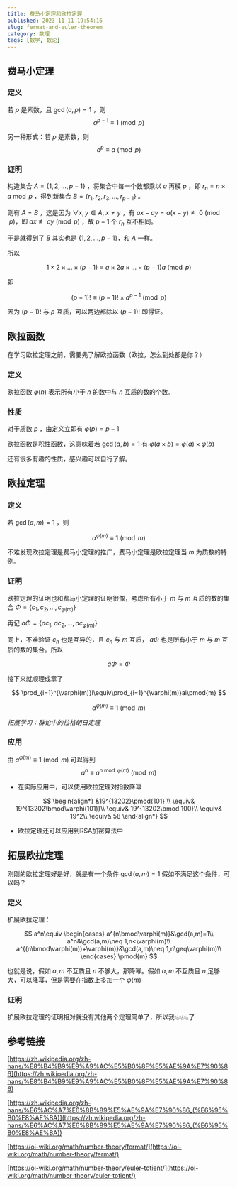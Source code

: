 ```yaml
---
title: 费马小定理和欧拉定理
published: 2023-11-11 19:54:16
slug: fermat-and-euler-theorem
category: 数理
tags: [数学, 数论]
---
```


## 费马小定理

### 定义

若 $p$ 是素数，且 $\gcd(a,p) = 1$ ，则
$$
a^{p-1} \equiv 1 \pmod{p}
$$

另一种形式：若 $p$ 是素数，则
$$
a^p \equiv a \pmod{p}
$$

### 证明

构造集合 $A=\{1,2,\dots,p-1\}$ ，将集合中每一个数都乘以 $a$ 再模 $p$ ，即 $r_n=n\times a \bmod p$ ，得到新集合 $B=\{r_1,r_2,r_3,\dots,r_{p-1}\}$ 。

则有 $A = B$ ，这是因为 $\forall x,y \in A, \; x \neq y$ ，有 $ax-ay=a(x-y)\not\equiv 0 \pmod{p}$，即 $ax \not\equiv ay \pmod{p}$ ，故 $p-1$ 个 $r_n$ 互不相同。

于是就得到了 $B$ 其实也是 $\{1,2,\dots,p-1\}$，和 $A$ 一样。

所以

$$
1\times 2\times\dots\times(p-1)
\equiv a\times 2a\times\dots\times(p-1)a \pmod{p}
$$

即

$$
(p-1)! \equiv (p-1)!\times a^{p-1} \pmod{p}
$$

因为 $(p-1)!$ 与 $p$ 互质，可以两边都除以 $(p-1)!$ 即得证。

## 欧拉函数

在学习欧拉定理之前，需要先了解欧拉函数（欧拉，怎么到处都是你？）

### 定义

欧拉函数 $\varphi(n)$ 表示所有小于 $n$ 的数中与 $n$ 互质的数的个数。

### 性质

对于质数 $p$ ，由定义立即有 $\varphi(p) = p-1$

欧拉函数是积性函数，这意味着若 $\gcd(a,b)=1$ 有 $\varphi(a\times b) = \varphi(a)\times\varphi(b)$

还有很多有趣的性质，感兴趣可以自行了解。

## 欧拉定理

### 定义

若 $\gcd(a,m)=1$ ，则

$$
a^{\varphi(m)}\equiv1\pmod{m}
$$

不难发现欧拉定理是费马小定理的推广，费马小定理是欧拉定理当 $m$ 为质数的特例。

### 证明

欧拉定理的证明也和费马小定理的证明很像，考虑所有小于 $m$ 与 $m$ 互质的数的集合 $\Phi=\{c_1,c_2,\dots,c_{\varphi(m)}\}$

再记 $a\Phi=\{ac_1,ac_2,\dots,ac_{\varphi(m)}\}$

同上，不难验证 $c_n$ 也是互异的，且 $c_n$ 与 $m$ 互质， $a\Phi$ 也是所有小于 $m$ 与 $m$ 互质的数的集合。所以

$$
a\Phi=\Phi
$$

接下来就顺理成章了

$$
\prod_{i=1}^{\varphi(m)}i\equiv\prod_{i=1}^{\varphi(m)}ai\pmod{m}
$$

$$
a^{\varphi(m)}\equiv 1\pmod{m}
$$

*拓展学习：群论中的拉格朗日定理*

### 应用

由 $a^{\varphi(m)}\equiv1\pmod{m}$ 可以得到
$$
a^n\equiv a^{n\bmod\varphi(m)}\pmod{m}
$$

- 在实际应用中，可以使用欧拉定理对指数降幂

$$
\begin{align*}
&19^{13202}\pmod{101} \\
\equiv& 19^{13202\bmod\varphi(101)}\\
\equiv& 19^{13202\bmod 100}\\
\equiv& 19^2\\
\equiv& 58
\end{align*}
$$

- 欧拉定理还可以应用到RSA加密算法中

## 拓展欧拉定理

刚刚的欧拉定理好是好，就是有一个条件 $\gcd(a,m)=1$ 假如不满足这个条件，可以吗？

### 定义

扩展欧拉定理：

$$
a^n\equiv
\begin{cases}
a^{n\bmod\varphi(m)}&\gcd(a,m)=1\\
a^n&\gcd(a,m)\neq 1,n<\varphi(m)\\
a^{(n\bmod\varphi(m))+\varphi(m)}&\gcd(a,m)\neq 1,n\geq\varphi(m)\\
\end{cases}
\pmod{m}
$$

也就是说，假如 $a,m$ 不互质且 $n$ 不够大，那降幂。假如 $a,m$ 不互质且 $n$ 足够大，可以降幂，但是需要在指数上多加一个 $\varphi(m)$

### 证明

扩展欧拉定理的证明相对就没有其他两个定理简单了，所以我<span style="color:grey;font-size:0.75em">咕咕咕</span>了

## 参考链接

[https://zh.wikipedia.org/zh-hans/%E8%B4%B9%E9%A9%AC%E5%B0%8F%E5%AE%9A%E7%90%86](https://zh.wikipedia.org/zh-hans/%E8%B4%B9%E9%A9%AC%E5%B0%8F%E5%AE%9A%E7%90%86)

[https://zh.wikipedia.org/zh-hans/%E6%AC%A7%E6%8B%89%E5%AE%9A%E7%90%86_(%E6%95%B0%E8%AE%BA)](https://zh.wikipedia.org/zh-hans/%E6%AC%A7%E6%8B%89%E5%AE%9A%E7%90%86_(%E6%95%B0%E8%AE%BA))

[https://oi-wiki.org/math/number-theory/fermat/](https://oi-wiki.org/math/number-theory/fermat/)

[https://oi-wiki.org/math/number-theory/euler-totient/](https://oi-wiki.org/math/number-theory/euler-totient/)
